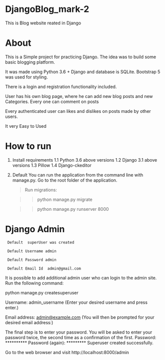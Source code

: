 # DjangoBlog_mark-2
This is Blog website  reated in Django 

# About

This is a Simple project for practicing Django. The idea was to build some basic blogging platform.

It was made using Python 3.6 + Django and database is SQLite. Bootstrap 5 was used for styling. 

There is a login and registration functionality included.

User has his own blog page, where he can add new blog posts and new Categories. Every one can comment on posts 

Every authenticated user can likes and dislikes on posts made by other users.

It very Easy to Used

# How to run

1. Install requirements 
   1.1  Python 3.6 above versions
   1.2  Django 3.1 above versions
   1.3 Pillow
   1.4 Django-ckeditor
   
2. Default
   You can run the application from the command line with manage.py. Go to the root folder of the application.

    > Run migrations:   
    
    >>  python manage.py migrate
    
    >>  python manage.py runserver 8000
    

#  Django Admin
     
     Default  superUser was created
     
     Default Username admin
     
     Default Password admin
     
     Default Email Id  admin@gmail.com
     
  It is possible to add additional admin user who can login to the admin site. Run the following command:
  
  python manage.py createsuperuser
  
  Username: admin_username (Enter your desired username and press enter.)
  
  Email address: admin@example.com  (You will then be prompted for your desired email address:)
  
  The final step is to enter your password. You will be asked to enter your password twice, the second time as a confirmation of the first.
  Password: **********
  Password (again): *********
  Superuser created successfully.

  Go to the web browser and visit http://localhost:8000/admin
